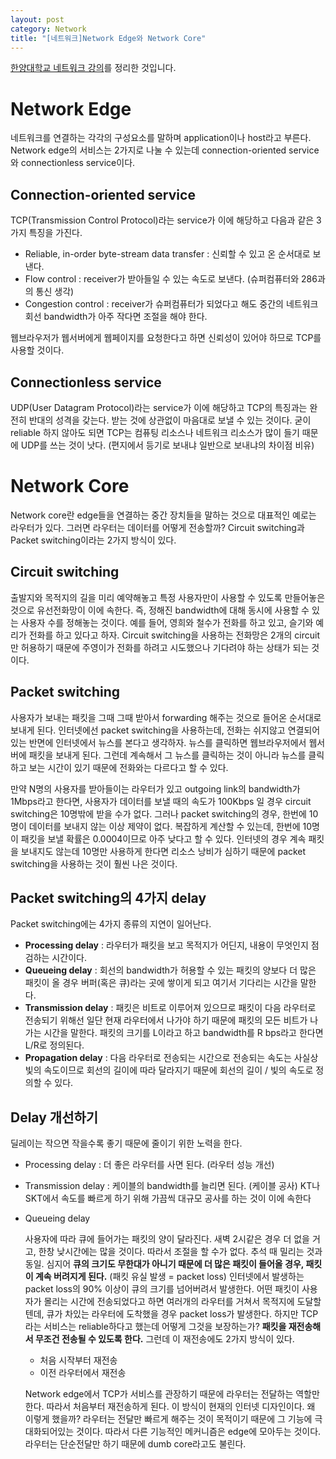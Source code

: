 ```yaml
---
layout: post
category: Network
title: "[네트워크]Network Edge와 Network Core"
---
```


[한양대학교 네트워크 강의](http://www.kocw.net/home/search/kemView.do?kemId=1169634)를 정리한 것입니다.

# Network Edge

네트워크를 연결하는 각각의 구성요소를 말하며 application이나 host라고 부른다. Network edge의 서비스는 2가지로 나눌 수 있는데 connection-oriented service와 connectionless service이다.

## Connection-oriented service

TCP(Transmission Control Protocol)라는 service가 이에 해당하고 다음과 같은 3가지 특징을 가진다.

* Reliable, in-order byte-stream data transfer : 신뢰할 수 있고 온 순서대로 보낸다.
* Flow control : receiver가 받아들일 수 있는 속도로 보낸다. (슈퍼컴퓨터와 286과의 통신 생각)
* Congestion control : receiver가 슈퍼컴퓨터가 되었다고 해도 중간의 네트워크 회선 bandwidth가 아주 작다면 조절을 해야 한다.

웹브라우저가 웹서버에게 웹페이지를 요청한다고 하면 신뢰성이 있어야 하므로 TCP를 사용할 것이다.

## Connectionless service

UDP(User Datagram Protocol)라는 service가 이에 해당하고 TCP의 특징과는 완전히 반대의 성격을 갖는다. 받는 것에 상관없이 마음대로 보낼 수 있는 것이다. 굳이 reliable 하지 않아도 되면 TCP는 컴퓨팅 리소스나 네트워크 리소스가 많이 들기 때문에 UDP를 쓰는 것이 낫다. (편지에서 등기로 보내냐 일반으로 보내냐의 차이점 비유)



# Network Core

Network core란 edge들을 연결하는 중간 장치들을 말하는 것으로 대표적인 예로는 라우터가 있다. 그러면 라우터는 데이터를 어떻게 전송할까? Circuit switching과 Packet switching이라는 2가지 방식이 있다.

## Circuit switching

출발지와 목적지의 길을 미리 예약해놓고 특정 사용자만이 사용할 수 있도록 만들어놓은 것으로 유선전화망이 이에 속한다. 즉, 정해진 bandwidth에 대해 동시에 사용할 수 있는 사용자 수를 정해놓는 것이다. 예를 들어, 영희와 철수가 전화를 하고 있고, 슬기와 예리가 전화를 하고 있다고 하자. Circuit switching을 사용하는 전화망은 2개의 circuit만 허용하기 때문에 주영이가 전화를 하려고 시도했으나 기다려야 하는 상태가 되는 것이다.

## Packet switching

사용자가 보내는 패킷을 그때 그때 받아서 forwarding 해주는 것으로 들어온 순서대로 보내게 된다. 인터넷에선 packet switching을 사용하는데, 전화는 쉬지않고 연결되어있는 반면에 인터넷에서 뉴스를 본다고 생각하자. 뉴스를 클릭하면 웹브라우저에서 웹서버에 패킷을 보내게 된다. 그런데 계속해서 그 뉴스를 클릭하는 것이 아니라 뉴스를 클릭하고 보는 시간이 있기 때문에 전화와는 다르다고 할 수 있다.

만약 N명의 사용자를 받아들이는 라우터가 있고 outgoing link의 bandwidth가 1Mbps라고 한다면, 사용자가 데이터를 보낼 때의 속도가 100Kbps 일 경우 circuit switching은 10명밖에 받을 수가 없다. 그러나 packet switching의 경우, 한번에 10명이 데이터를 보내지 않는 이상 제약이 없다. 복잡하게 계산할 수 있는데, 한번에 10명이 패킷을 보낼  확률은 0.0004이므로 아주 낮다고 할 수 있다. 인터넷의 경우 계속 패킷을 보내지도 않는데 10명만 사용하게 한다면 리소스 낭비가 심하기 때문에 packet switching을 사용하는 것이 훨씬 나은 것이다.

## Packet switching의 4가지 delay

Packet switching에는 4가지 종류의 지연이 일어난다.

* **Processing delay** : 라우터가 패킷을 보고 목적지가 어딘지, 내용이 무엇인지 점검하는 시간이다.
* **Queueing delay** : 회선의 bandwidth가 허용할 수 있는 패킷의 양보다 더 많은 패킷이 올 경우 버퍼(혹은 큐)라는 곳에 쌓이게 되고 여기서 기다리는 시간을 말한다.
* **Transmission delay** : 패킷은 비트로 이루어져 있으므로 패킷이 다음 라우터로 전송되기 위해선 일단 현재 라우터에서 나가야 하기 때문에 패킷의 모든 비트가 나가는 시간을 말한다. 패킷의 크기를 L이라고 하고 bandwidth를 R bps라고 한다면 L/R로 정의된다.
* **Propagation delay** : 다음 라우터로 전송되는 시간으로 전송되는 속도는 사실상 빛의 속도이므로 회선의 길이에 따라 달라지기 때문에 회선의 길이 / 빛의 속도로 정의할 수 있다.

## Delay 개선하기

딜레이는 작으면 작을수록 좋기 때문에 줄이기 위한 노력을 한다.

* Processing delay : 더 좋은 라우터를 사면 된다. (라우터 성능 개선)

* Transmission delay : 케이블의 bandwidth를 늘리면 된다. (케이블 공사) KT나 SKT에서 속도를 빠르게 하기 위해 가끔씩 대규모 공사를 하는 것이 이에 속한다

* Queueing delay

  사용자에 따라 큐에 들어가는 패킷의 양이 달라진다. 새벽 2시같은 경우 더 없을 거고, 한창 낮시간에는 많을 것이다. 따라서 조절을 할 수가 없다. 추석 때 밀리는 것과 동일. 심지어 **큐의 크기도 무한대가 아니기 때문에 더 많은 패킷이 들어올 경우, 패킷이 계속 버려지게 된다.** (패킷 유실 발생 = packet loss) 인터넷에서 발생하는 packet loss의 90% 이상이 큐의 크기를 넘어버려서 발생한다. 어떤 패킷이 사용자가 몰리는 시간에 전송되었다고 하면 여러개의 라우터를 거쳐서 목적지에 도달할텐데, 큐가 차있는 라우터에 도착했을 경우 packet loss가 발생한다. 하지만 TCP라는 서비스는 reliable하다고 했는데 어떻게 그것을 보장하는가? **패킷을 재전송해서 무조건 전송될 수 있도록 한다.** 그런데 이 재전송에도 2가지 방식이 있다.

  * 처음 시작부터 재전송
  * 이전 라우터에서 재전송

  Network edge에서 TCP가 서비스를 관장하기 때문에 라우터는 전달하는 역할만 한다. 따라서 처음부터 재전송하게 된다. 이 방식이 현재의 인터넷 디자인이다. 왜 이렇게 했을까? 라우터는 전달만 빠르게 해주는 것이 목적이기 때문에 그 기능에 극대화되어있는 것이다. 따라서 다른 기능적인 메커니즘은 edge에 모아두는 것이다. 라우터는 단순전달만 하기 때문에 dumb core라고도 불린다.